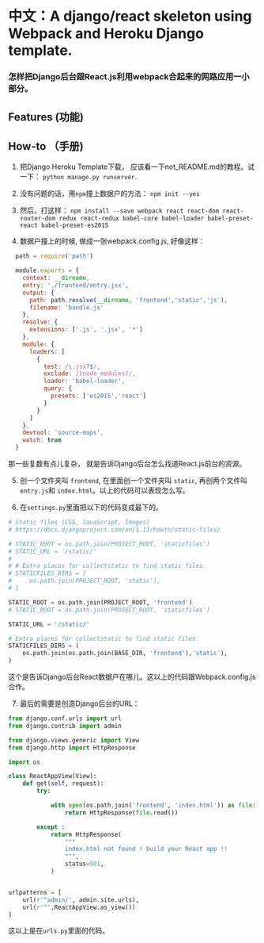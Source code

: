 # 中文：A django/react skeleton using Webpack and Heroku Django template.

### 怎样把Django后台跟React.js利用webpack合起来的网路应用一小部分。

## Features (功能)

## How-to （手册)

1. 把Django Heroku Template下载， 应该看一下not_README.md的教程。试一下： `python manage.py runserver`.

2. 没有问题的话，用`npm`撞上数据户的方法： `npm init --yes`

3. 然后，打这样： `npm install --save webpack
react
react-dom
react-router-dom
redux
react-redux
babel-core
babel-loader
babel-preset-react
babel-preset-es2015`

4. 数据户撞上的时候, 做成一张webpack.config.js, 好像这样：

```javascript
  path = require('path')

  module.exports = {
    context: __dirname,
    entry: './frontend/entry.jsx',
    output: {
      path: path.resolve(__dirname, 'frontend','static','js'),
      filename: 'bundle.js'
    },
    resolve: {
      extensions: ['.js', '.jsx', '*']
    },
    module: {
      loaders: [
        {
          test: /\.jsx?$/,
          exclude: /(node_modules)/,
          loader: 'babel-loader',
          query: {
            presets: ['es2015','react']
          }
        }
      ]
    },
    devtool: 'source-maps',
    watch: true
  }
```
那一些复数有点儿复杂， 就是告诉Django后台怎么找道React.js前台的资源。

5. 创一个文件夹叫 `frontend`, 在里面创一个文件夹叫 `static`, 再创两个文件叫`entry.js`和
`index.html`。以上的代码可以表现怎么写。

6.  在`settings.py`里面把以下的代码变成最下的。

```python
# Static files (CSS, JavaScript, Images)
# https://docs.djangoproject.com/en/1.11/howto/static-files/

# STATIC_ROOT = os.path.join(PROJECT_ROOT, 'staticfiles')
# STATIC_URL = '/static/'
#
# # Extra places for collectstatic to find static files.
# STATICFILES_DIRS = [
#     os.path.join(PROJECT_ROOT, 'static'),
# ]

STATIC_ROOT = os.path.join(PROJECT_ROOT, 'frontend')
# STATIC_ROOT = os.path.join(PROJECT_ROOT, 'staticfiles')

STATIC_URL = '/static/'

# Extra places for collectstatic to find static files.
STATICFILES_DIRS = (
    os.path.join(os.path.join(BASE_DIR, 'frontend'),'static'),
)
```
这个是告诉Django后台React数据户在哪儿。这以上的代码跟Webpack.config.js合作。

7. 最后的需要是创造Django后台的URL：

```python
from django.conf.urls import url
from django.contrib import admin

from django.views.generic import View
from django.http import HttpResponse

import os

class ReactAppView(View):
    def get(self, request):
        try:

            with open(os.path.join('frontend', 'index.html')) as file:
                return HttpResponse(file.read())

        except :
            return HttpResponse(
                """
                index.html not found ! build your React app !!
                """,
                status=501,
            )


urlpatterns = [
    url(r'^admin/', admin.site.urls),
    url(r'^',ReactAppView.as_view())
]
```
这以上是在`urls.py`里面的代码。
